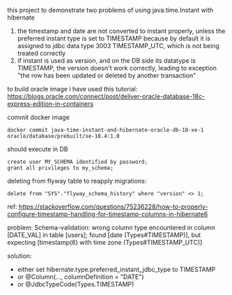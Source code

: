 this project to demonstrate two problems of using java.time.Instant with hibernate

1. the timestamp and date are not converted to instant properly, unless the preferred instant type is set to TIMESTAMP
because by default it is assigned to jdbc data type 3003 TIMESTAMP_UTC, which is not being treated correctly
2. if instant is used as version, and on the DB side its datatype is TIMESTAMP, the version doesn't work correctly, leading to exception "the row has been updated or deleted by another transaction"

to build oracle image i have used this tutorial:
https://blogs.oracle.com/connect/post/deliver-oracle-database-18c-express-edition-in-containers

commit docker image
```shell
docker commit java-time-instant-and-hibernate-oracle-db-18-xe-1 oracle/database/prebuilt/xe-18.4:1.0
```

should execute in DB 
```oracle-sql
create user MY_SCHEMA identified by password;
grant all privileges to my_schema;
```

deleting from flyway table to reapply migrations:
```oracle-sql
delete from "SYS"."flyway_schema_history" where "version" <> 1;
```

ref: https://stackoverflow.com/questions/75236228/how-to-properly-configure-timestamp-handling-for-timestamp-columns-in-hibernate6

problem:
Schema-validation: wrong column type encountered in column [DATE_VAL] in table [users]; found [date (Types#TIMESTAMP)], but expecting [timestamp(6) with time zone (Types#TIMESTAMP_UTC)]

solution:
- either set hibernate.type.preferred_instant_jdbc_type to TIMESTAMP
- or @Column(..., columnDefinition = "DATE")
- or @JdbcTypeCode(Types.TIMESTAMP)
